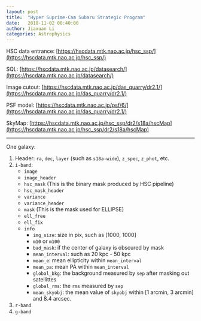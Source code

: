 ```yaml
---
layout: post
title:  "Hyper Suprime-Cam Subaru Strategic Program"
date:   2018-11-02 00:40:00
author: Jiaxuan Li
categories: Astrophysics
---
```


HSC data entrance: [https://hscdata.mtk.nao.ac.jp/hsc_ssp/](https://hscdata.mtk.nao.ac.jp/hsc_ssp/)

SQL: [https://hscdata.mtk.nao.ac.jp/datasearch/](https://hscdata.mtk.nao.ac.jp/datasearch/)

Image cutout: [https://hscdata.mtk.nao.ac.jp/das_quarry/dr2.1/](https://hscdata.mtk.nao.ac.jp/das_quarry/dr2.1/)

PSF model: [https://hscdata.mtk.nao.ac.jp/psf/6/](https://hscdata.mtk.nao.ac.jp/das_quarry/dr2.1/)

SkyMap: [https://hscdata.mtk.nao.ac.jp/hsc_ssp/dr2/s18a/hscMap](https://hscdata.mtk.nao.ac.jp/hsc_ssp/dr2/s18a/hscMap)



---

One galaxy:

1. Header: `ra`, `dec`, `layer` (such as `s18a-wide`), `z_spec`, `z_phot`, etc.
2. `i-band`: 
   - `image`
   - `image_header`
   - `hsc_mask` (This is the binary mask produced by HSC pipeline)
   - `hsc_mask_header`
   - `variance`
   - `variance_header`
   - `mask` (This is the mask used for ELLIPSE)
   - `ell_free`
   - `ell_fix`
   - `info`
     - `img_size`: size in pix, such as [1000, 1000]
     - `m10` or `m100`
     - `bad_mask`: if the center of galaxy is obscured by mask
     - `mean_interval`: such as 20 kpc - 50 kpc
     - `mean_e`: mean ellipticity within `mean_interval`
     - `mean_pa`: mean PA within `mean_interval`
     - `global_bkg`: the background measured by `sep` after masking out satellittes
     - `global_rms`: the `rms` measured by `sep`
     - `mean_skyobj`: the mean value of `skyobj` within [1 arcmin, 3 arcmin] and 8.4 arcsec.
3. `r-band`
4. `g-band`